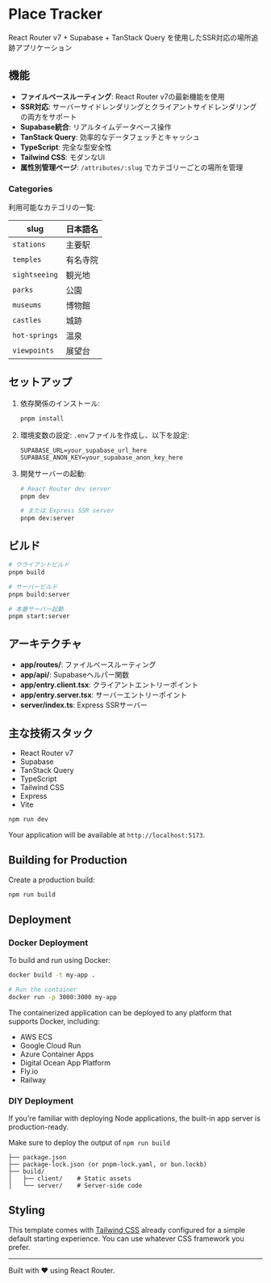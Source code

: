 # Place Tracker

React Router v7 + Supabase + TanStack Query を使用したSSR対応の場所追跡アプリケーション

## 機能

- **ファイルベースルーティング**: React Router v7の最新機能を使用
- **SSR対応**: サーバーサイドレンダリングとクライアントサイドレンダリングの両方をサポート
- **Supabase統合**: リアルタイムデータベース操作
- **TanStack Query**: 効率的なデータフェッチとキャッシュ
- **TypeScript**: 完全な型安全性
- **Tailwind CSS**: モダンなUI
- **属性別管理ページ**: `/attributes/:slug` でカテゴリーごとの場所を管理

### Categories

利用可能なカテゴリの一覧:

| slug          | 日本語名 |
| ------------- | -------- |
| `stations`    | 主要駅   |
| `temples`     | 有名寺院 |
| `sightseeing` | 観光地   |
| `parks`       | 公園     |
| `museums`     | 博物館   |
| `castles`     | 城跡     |
| `hot-springs` | 温泉     |
| `viewpoints`  | 展望台   |

## セットアップ

1. 依存関係のインストール:

   ```bash
   pnpm install
   ```

2. 環境変数の設定:
   `.env`ファイルを作成し、以下を設定:

   ```env
   SUPABASE_URL=your_supabase_url_here
   SUPABASE_ANON_KEY=your_supabase_anon_key_here
   ```

3. 開発サーバーの起動:

   ```bash
   # React Router dev server
   pnpm dev

   # または Express SSR server
   pnpm dev:server
   ```

## ビルド

```bash
# クライアントビルド
pnpm build

# サーバービルド
pnpm build:server

# 本番サーバー起動
pnpm start:server
```

## アーキテクチャ

- **app/routes/**: ファイルベースルーティング
- **app/api/**: Supabaseヘルパー関数
- **app/entry.client.tsx**: クライアントエントリーポイント
- **app/entry.server.tsx**: サーバーエントリーポイント
- **server/index.ts**: Express SSRサーバー

## 主な技術スタック

- React Router v7
- Supabase
- TanStack Query
- TypeScript
- Tailwind CSS
- Express
- Vite

```bash
npm run dev
```

Your application will be available at `http://localhost:5173`.

## Building for Production

Create a production build:

```bash
npm run build
```

## Deployment

### Docker Deployment

To build and run using Docker:

```bash
docker build -t my-app .

# Run the container
docker run -p 3000:3000 my-app
```

The containerized application can be deployed to any platform that supports Docker, including:

- AWS ECS
- Google Cloud Run
- Azure Container Apps
- Digital Ocean App Platform
- Fly.io
- Railway

### DIY Deployment

If you're familiar with deploying Node applications, the built-in app server is production-ready.

Make sure to deploy the output of `npm run build`

```
├── package.json
├── package-lock.json (or pnpm-lock.yaml, or bun.lockb)
├── build/
│   ├── client/    # Static assets
│   └── server/    # Server-side code
```

## Styling

This template comes with [Tailwind CSS](https://tailwindcss.com/) already configured for a simple default starting experience. You can use whatever CSS framework you prefer.

---

Built with ❤️ using React Router.
